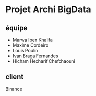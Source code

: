 # Projet Archi BigData

## équipe
- Marwa Iben Khalifa
- Maxime Cordeiro
- Louis Poulin
- Ivan Braga Fernandes
- Hicham Hecharif Chefchaouni

## client
Binance
